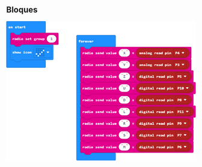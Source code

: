 
## Bloques

![A rendered view of the blocks](https://github.com/IESValledelSol/JoystickMicroBit/raw/master/.github/makecode/blocks.png)
